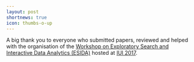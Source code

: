 ```yaml
---
layout: post
shortnews: true
icon: thumbs-o-up
---
```

A big thank you to everyone who submitted papers, reviewed and helped with the organisation of the 
[Workshop on Exploratory Search and Interactive Data Analytics (ESIDA)][esida]
hosted at [IUI 2017][iui].

[esida]: https://sites.google.com/site/esida2017/home
[iui]: https://iui.acm.org/

